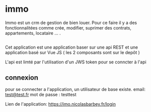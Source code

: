 # immo

Immo est un crm de gestion de bien louer.
Pour ce faire il y a des fonctionnalitées comme crée, modifier, suprimer des contrats, appartements, locataire ... .

## 

Cet application est une application baser sur une api REST et une application basé sur Vue JS ( les 2 composants sont sur le depôt )

L'api est limté par l'utilisation d'un JWS token pour se conncter à l'api 

## connexion

pour se connecter a l'application, un utilisateur de base existe.
email: test@test.fr
mot de passe : testtest

Lien de l'application: https://imo.nicolasbarbey.fr/login